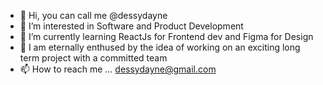 - 👋 Hi, you can call me @dessydayne
- 👀 I’m interested in Software and Product Development
- 🌱 I’m currently learning ReactJs for Frontend dev and Figma for Design
- 💞️ I am eternally enthused by the idea of working on an exciting long term project with a committed team  
- 📫 How to reach me ... dessydayne@gmail.com

<!---
dessydayne/dessydayne is a ✨ special ✨ repository because its `README.md` (this file) appears on your GitHub profile.
You can click the Preview link to take a look at your changes.
--->
